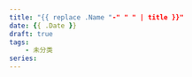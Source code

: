 ```yaml
---
title: "{{ replace .Name "-" " " | title }}"
date: {{ .Date }}
draft: true
tags: 
    - 未分类
series:
---
```


